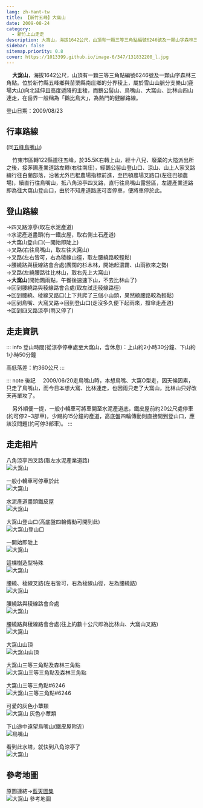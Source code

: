 ```yaml
---
lang: zh-Hant-tw
title: 【新竹五峰】大窩山
date: 2009-08-24
category: 
  - 新竹上山走走
description: 大窩山，海拔1642公尺，山頂有一顆三等三角點編號6246號及一顆山字森林三角點。位於新竹縣五峰鄉與苗栗縣南庄鄉的分界稜上，屬於雪山山脈分支樂山(鹿場大山)向北延伸且高度遞降的主稜，而鵝公髻山、鳥嘴山、大窩山、比林山四山連走，在岳界一般稱為「鵝比鳥大」，為熱門的健腳路線。
sidebar: false
sitemap.priority: 0.8
cover: https://1013399.github.io/image-6/347/131832200_l.jpg
---
```


    **大窩山**，海拔1642公尺，山頂有一顆三等三角點編號6246號及一顆山字森林三角點。位於新竹縣五峰鄉與苗栗縣南庄鄉的分界稜上，屬於雪山山脈分支樂山(鹿場大山)向北延伸且高度遞降的主稜，而鵝公髻山、鳥嘴山、大窩山、比林山四山連走，在岳界一般稱為「鵝比鳥大」，為熱門的健腳路線。
<!-- more -->

登山日期：2009/08/23

## 行車路線
(同[五峰鳥嘴山](/posts/post-359-2009-06-22.html))  

    竹東市區轉122縣道往五峰，於35.5K右轉上山，經十八兒、廢棄的大隘派出所之後，接茅圃產業道路左轉(右往南庄)，經鵝公髻山登山口、涼山、山上人家叉路續行往白蘭部落，沿著尤外巴棍農場指標前進，至巴頓農場叉路口(左往巴頓農場)，續直行往鳥嘴山，抵八角涼亭四叉路，直行往鳥嘴山露營區，左邊產業道路即為往大窩山登山口，由於不知產道路底可否停車，便將車停於此。

## 登山路線
→四叉路涼亭(取左水泥產道)  
→水泥產道盡頭(有一鐵皮屋，取右側土石產道)  
→大窩山登山口(一開始即陡上)  
→叉路(右往鳥嘴山，取左往大窩山)  
→叉路(左右皆可，右為稜線山徑，取左腰繞路較輕鬆)  
→腰繞路與稜線路會合處(廣闊的杉木林，開始起濃霧、山雨欲來之勢)  
→叉路(左繞腰路往比林山，取右先上大窩山)  
→**大窩山**(開始飄雨點，午餐後速速下山，不去比林山了)  
→回到腰繞路與稜線路會合處(取左試走稜線路徑)  
→回到腰繞、稜線叉路口(上下共爬了三個小山頭，果然繞腰路較為輕鬆)  
→回到鳥嘴、大窩叉路→回到登山口(走沒多久便下起雨來，撐傘走產道)  
→回到四叉路涼亭(雨又停了)


## 走走資訊
::: info
登山時間(從涼亭停車處至大窩山，含休息)：上山約2小時30分鐘、下山約1小時50分鐘

高低落差：約360公尺
:::

::: note 後記
    2009/06/20走鳥嘴山時，本想鳥嘴、大窩O型走，因天候因素，只走了鳥嘴山，而今日本想大窩、比林連走，也因雨只走了大窩山，比林山只好改天再單攻了。  

    另外順便一提，一般小轎車可將車開至水泥產道底，鐵皮屋前約20公尺處停車(約可停2~3部車)，少踢約15分鐘的產道，高底盤四輪傳動則直接開到登山口，應該沒問題(約可停3部車)。
:::

## 走走相片
八角涼亭四叉路(取左水泥產業道路)  
![大窩山](https://1013399.github.io/image-6/347/131832051_l.jpg)

一般小轎車可停車於此  
![大窩山](https://1013399.github.io/image-6/347/131831962_l.jpg)

水泥產道盡頭鐵皮屋  
![大窩山](https://1013399.github.io/image-6/347/131832151_l.jpg)

大窩山登山口(高底盤四輪傳動可開到此)  
![大窩山登山口](https://1013399.github.io/image-6/347/131832344_l.jpg)

一開始即陡上  
![大窩山](https://1013399.github.io/image-6/347/131832164_l.jpg)

這棵樹造型特殊  
![大窩山](https://1013399.github.io/image-6/347/131832180_l.jpg)

腰繞、稜線叉路(左右皆可，右為稜線山徑，左為腰繞路)  
![大窩山](https://1013399.github.io/image-6/347/131832193_l.jpg)

腰繞路與稜線路會合處  
![大窩山](https://1013399.github.io/image-6/347/131832200_l.jpg)

腰繞路與稜線路會合處(往上約數十公尺即為比林山、大窩山叉路)  
![大窩山](https://1013399.github.io/image-6/347/131832322_l.jpg)

大窩山山頂  
![大窩山山頂](https://1013399.github.io/image-6/347/131832213_l.jpg)

大窩山三等三角點及森林三角點  
![大窩山三等三角點及森林三角點](https://1013399.github.io/image-6/347/131832233_l.jpg)

大窩山三等三角點#6246  
![大窩山三等三角點#6246](https://1013399.github.io/image-6/347/131832260_l.jpg)

可愛的灰色小蕈類  
![大窩山 灰色小蕈類](https://1013399.github.io/image-6/347/131832288_l.jpg)

下山途中遠望鳥嘴山(鐵皮屋附近)  
![鳥嘴山](https://1013399.github.io/image-6/347/131832375_l.jpg)

看到此水塔，就快到八角涼亭了  
![大窩山](https://1013399.github.io/image-6/347/131832146_l.jpg)

## 參考地圖
原圖連結→[藍天圖集](http://www.keepon.com.tw/ActiveSite/Article/One.asp?ArticleID=6783)  
![大窩山 參考地圖](https://1013399.github.io/image-6/347/131832428_l.jpg)